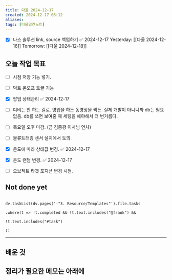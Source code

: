 ```yaml
---
title: 다울 2024-12-17
created: 2024-12-17 08:12
aliases: 
tags: [다울일간노트]
---
```

- [x] 나스 솔루션 link, source 백업하기 ✅ 2024-12-17
Yesterday: [[다울 2024-12-16]]
Tomorrow: [[다울 2024-12-18]]


## 오늘 작업 목표
- [ ] 시점 저장 기능 넣기.
- [ ] 덕트 온오프 토글 기능
- [x] 팝업 상태관리 ✅ 2024-12-17
- [ ] 디비는 안 하는 걸로. 
      영업을 하든 동영상을 찍든. 실제 개발이 아니니까 db는 필요없음. 
      db를 쓰면 보여줄 때 세팅을 해야해서 더 번거롭다. 
- [ ] 목요일 오후 마감. (금 김종광 이사님 연차)
- [ ] 물류트래킹 센서 설치에서 토의.
- [x] 온도에 따라 상태값 변경. ✅ 2024-12-17
- [x] 온도 랜덤 변경. ✅ 2024-12-17
- [ ] 오브젝트 타겟 포지션 변경 시점.


## Not done yet

```dataviewjs

dv.taskList(dv.pages('-"3. Resource/Templates"').file.tasks

.where(t => !t.completed && !t.text.includes("@frank") &&

!t.text.includes("#task")

))

```

---

## 배운 것




## 정리가 필요한 메모는 아래에



